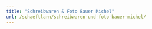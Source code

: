 ```yaml
---
title: "Schreibwaren & Foto Bauer Michel"
url: /schaeftlarn/schreibwaren-und-foto-bauer-michel/
---
```

